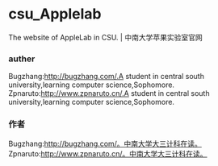 # csu_Applelab
The website of AppleLab in CSU. | 中南大学苹果实验室官网

### auther
Bugzhang:http://bugzhang.com/.A student in central south university,learning computer science,Sophomore.
Zpnaruto:http://www.zpnaruto.cn/.A student in central south university,learning computer science,Sophomore.

### 作者
Bugzhang:http://bugzhang.com/。中南大学大三计科在读。
Zpnaruto:http://www.zpnaruto.cn/。中南大学大三计科在读。